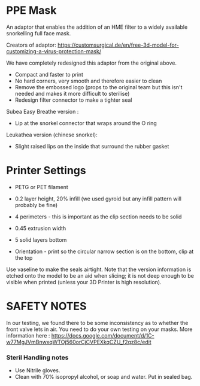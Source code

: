 # PPE Mask 
An adaptor that enables the addition of an HME filter to a widely available snorkelling full face mask. 

Creators of adaptor:
https://customsurgical.de/en/free-3d-model-for-customizing-a-virus-protection-mask/

We have completely redesigned this adaptor from the original above. 

* Compact and faster to print
* No hard corners, very smooth and therefore easier to clean
* Remove the embossed logo (props to the original team but this isn't needed and makes it more difficult to sterilise)
* Redesign filter connector to make a tighter seal

Subea Easy Breathe version : 
* Lip at the snorkel connector that wraps around the O ring

Leukathea version (chinese snorkel):
* Slight raised lips on the inside that surround the rubber gasket

# Printer Settings

* PETG or PET filament

* 0.2 layer height, 20% infill (we used gyroid but any infill pattern will probably be fine)
* 4 perimeters - this is important as the clip section needs to be solid
* 0.45 extrusion width
* 5 solid layers bottom
* Orientation - print so the circular narrow section is on the bottom, clip at the top

Use vaseline to make the seals airtight. Note that the version information is etched onto the model to be an aid when slicing; it is not deep enough to be visible when printed (unless your 3D Printer is high resolution). 

# SAFETY NOTES

In our testing, we found there to be some inconsistency as to whether the front valve lets in air. You need to do your own testing on your masks. More information here : https://docs.google.com/document/d/1C-w77MgJVmBnwxqWTOj560orCjCVPEXkqCZU_f2qz8c/edit

### Steril Handling notes

* Use Nitrile gloves.
* Clean with 70% isopropyl alcohol, or soap and water. Put in sealed bag.


